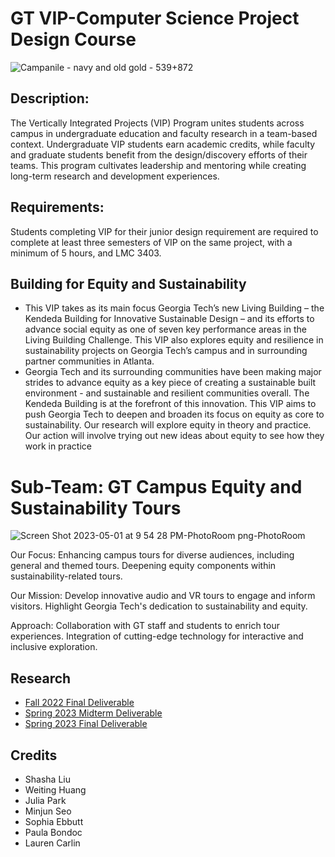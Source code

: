 # GT VIP-Computer Science Project Design Course 
![Campanile - navy and old gold - 539+872](https://github.com/tle9/GT-VIP/assets/148303927/191a9639-2e6b-4036-9e3c-9595ba4bc25a)

## Description: 
The Vertically Integrated Projects (VIP) Program unites students across campus in undergraduate education and faculty research in a team-based context. Undergraduate VIP students earn academic credits, while faculty and graduate students benefit from the design/discovery efforts of their teams. This program cultivates leadership and mentoring while creating long-term research and development experiences.
## Requirements:
Students completing VIP for their junior design requirement are required to complete at least three semesters of VIP on the same project, with a minimum of 5 hours, and LMC 3403.
## Building for Equity and Sustainability
- This VIP takes as its main focus Georgia Tech’s new Living Building – the Kendeda Building for Innovative Sustainable Design – and its efforts to advance social equity as one of seven key performance areas in the Living Building Challenge. This VIP also explores equity and resilience in sustainability projects on Georgia Tech’s campus and in surrounding partner communities in Atlanta.
- Georgia Tech and its surrounding communities have been making major strides to advance equity as a key piece of creating a sustainable built environment - and sustainable and resilient communities overall. The Kendeda Building is at the forefront of this innovation. This VIP aims to push Georgia Tech to deepen and broaden its focus on equity as core to sustainability. Our research will explore equity in theory and practice. Our action will involve trying out new ideas about equity to see how they work in practice
# Sub-Team: GT Campus Equity and Sustainability Tours
![Screen Shot 2023-05-01 at 9 54 28 PM-PhotoRoom png-PhotoRoom](https://github.com/tle9/GT-VIP/assets/148303927/f4dde4f2-2066-4603-ab98-82f7f95a4e68)

Our Focus:
Enhancing campus tours for diverse audiences, including general and themed tours.
Deepening equity components within sustainability-related tours.

Our Mission:
Develop innovative audio and VR tours to engage and inform visitors.
Highlight Georgia Tech's dedication to sustainability and equity.

Approach:
Collaboration with GT staff and students to enrich tour experiences.
Integration of cutting-edge technology for interactive and inclusive exploration.
## Research
- [Fall 2022 Final Deliverable](https://docs.google.com/document/d/1JHWTZzUxcV_OfkYUSawsqg2CLbdSG01_YrJfaZSI868/edit?usp=sharing)
- [Spring 2023 Midterm Deliverable](https://docs.google.com/document/d/1DxD9AbiE3EUeRTAvtebZ0rpCiITXtD6d6x9-dI5smhg/edit?usp=share_link)
- [Spring 2023 Final Deliverable](https://docs.google.com/document/d/1JK7no5oI_tI0m0HCePIygifH-qEtB0P6PnjjpVVDSjg/edit?usp=share_link)
## Credits
- Shasha Liu
- Weiting Huang
- Julia Park
- Minjun Seo
- Sophia Ebbutt
- Paula Bondoc
- Lauren Carlin
